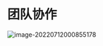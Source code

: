 # 团队协作

![image-20220712000855178](C:\Users\one\AppData\Roaming\Typora\typora-user-images\image-20220712000855178.png)